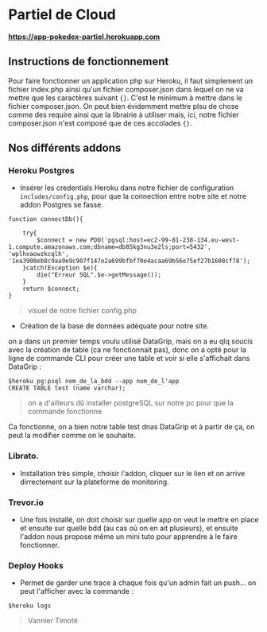 # Partiel de Cloud

**https://app-pokedex-partiel.herokuapp.com**

## Instructions de fonctionnement

Pour faire fonctionner un application php sur Heroku, il faut simplement un fichier index.php ainsi qu'un fichier composer.json dans lequel on ne va mettre que les caractères suivant `{}`. C'est le minimum à mettre dans le fichier composer.json.
On peut bien évidemment mettre plsu de chose comme des require ainsi que la librairie  à utiliser mais, ici, notre fichier composer.json n'est composé que de ces accolades `{}`.



## Nos différents addons

### Heroku Postgres

* Insérer les credentials Heroku dans notre fichier de configuration `includes/config.php`, pour que la connection entre notre site et notre addon Postgres se fasse.

```
function connectDb(){

	try{
		$connect = new PDO('pgsql:host=ec2-99-81-238-134.eu-west-1.compute.amazonaws.com;dbname=db85kg3nu3e2ls;port=5432', 'wplhxaowzkcqlh', '1ea3908eb8c9aa9e9c907f147e2a699bfbf70e4acaa69b56e75ef27b1608cf78');
	}catch(Exception $e){
		die("Erreur SQL".$e->getMessage());
	}
	return $connect;
}
```
> visuel de notre fichier config.php

* Création de la base de données adéquate pour notre site.

on a dans un premier temps voulu utilisé DataGrip, mais on a eu qlq soucis avec la création de table (ca ne fonctionnait pas), donc on a opté pour la ligne de commande CLI pour créer une table et voir si elle s'affichait dans DataGrip :

```
$heroku pg:psql nom_de_la_bdd --app nom_de_l'app
CREATE TABLE test (name varchar);
```
>on a d'ailleurs dû installer postgreSQL sur notre pc pour que la commande fonctionne

Ca fonctionne, on a bien notre table test dnas DataGrip et à partir de ça, on peut la modifier comme on le souhaite.


### Librato.

* Installation très simple, choisir l'addon, cliquer sur le lien et on arrive dirrectement sur la plateforme de monitoring.


### Trevor.io

* Une fois installé, on doit choisir sur quelle app on veut le mettre en place et ensuite sur quelle bdd (au cas où on en ait plusieurs), et ensuite l'addon nous propose même un mini tuto pour apprendre à le faire fonctionner.


### Deploy Hooks

* Permet de garder une trace à chaque fois qu'un admin fait un push... on peut l'afficher avec la commande :
```
$heroku logs
```



>Vannier Timoté
